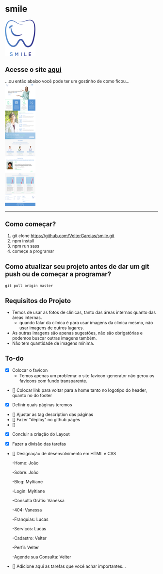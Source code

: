 # smile
<img src="assets/images/logo.svg" width="100px">

## Acesse o site [aqui](https://smile-clinica-odontologica.github.io/)

...ou então abaixo você pode ter um gostinho de como ficou...
<img src="assets/images/photos/site-example.png" width="100px">
<hr />

## Como começar?
1. git clone https://github.com/VelterGarcias/smile.git
2. npm install
3. npm run sass
4. começe a programar

## Como atualizar seu projeto antes de dar um git push ou de começar a programar?
```
git pull origin master
```

## Requisitos do Projeto
- Temos de usar as fotos de clínicas, tanto das áreas internas quanto das áreas internas.
    - quando falar da clínica é para usar imagens da clinica mesmo, não usar imagens de outros lugares.
- As outras imagens são apenas sugestões, não são obrigatórias e podemos buscar outras imagens também.
- Não tem quantidade de imagens mínima.




## To-do

- [x] Colocar o favicon
    - Temos apenas um problema: o site favicon-generator não gerou os favicons com fundo transparente.
- [] Colocar link para voltar para a home tanto no logotipo do header, quanto no do footer
- [x] Definir quais páginas teremos
- [] Ajustar as tag description das páginas
- [] Fazer "deploy" no github pages
- [] 


- [x] Concluir a criação do Layout
- [x] Fazer a divisão das tarefas

    
- [] Designação de desenvolvimento em HTML e CSS
    
    -Home: João

    -Sobre: João

    -Blog: Myltiane

    -Login: Myltiane

    -Consulta Grátis: Vanessa
    
    -404: Vanessa

    -Franquias: Lucas

    -Serviços: Lucas

    -Cadastro: Velter

    -Perfil: Velter

    -Agende sua Consulta: Velter



- [] Adicione aqui as tarefas que você achar importantes...


